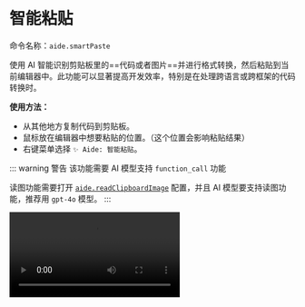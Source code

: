 # 智能粘贴

命令名称：`aide.smartPaste`

使用 AI 智能识别剪贴板里的==代码或者图片==并进行格式转换，然后粘贴到当前编辑器中。此功能可以显著提高开发效率，特别是在处理跨语言或跨框架的代码转换时。

**使用方法：**

- 从其他地方复制代码到剪贴板。
- 鼠标放在编辑器中想要粘贴的位置。（这个位置会影响粘贴结果）
- 右键菜单选择 `✨ Aide: 智能粘贴`。

::: warning 警告
该功能需要 AI 模型支持 `function_call` 功能

读图功能需要打开 [`aide.readClipboardImage`](../configuration/read-clipboard-image.md) 配置，并且 AI 模型要支持读图功能，推荐用 `gpt-4o` 模型。
:::

<Video src="/videos/aide-smart-paste.mp4"/>

::: tip 提示

==Aide== 会智能洞察你的内心，自动识别并进行转换，无需额外配置。例如：

- 如果你复制了一个设计稿截图，然后智能粘贴到 `vue/react/flutter` 代码中，==Aide== 会自动将其转换成对应的 `UI` 代码。(此功能需要打开 [`aide.readClipboardImage`](../configuration/read-clipboard-image.md) 配置)

- 如果你复制了一个数据库设计图，然后智能粘贴到 `SQL` 文件中，==Aide== 会自动将其转换成对应的 `SQL` 代码。

- 如果你复制了一个 `JSON` 粘贴到 `TypeScript` 文件里，==Aide== 会自动将其转换成 `TypeScript` 类型定义。

- 如果你复制了 `Tailwind CSS` 代码粘贴到 `Flutter Dart` 文件里，它会自动转换成 `Flutter Widget`。

- 你也可以复制一个 `Python` 函数粘贴到 `Rust` 文件里，==Aide== 会自动将其转换成 `Rust` 函数。

当然，它功能远不止于此，你可以自行探索更多的用途。

:::

**使用示例：**

- **从 `JSON` 到 `TypeScript` 类型**

假设你有以下的 `JSON` 数据：

```json
{
  "name": "John",
  "age": 30,
  "isAdmin": true
}
```

将其复制到剪贴板，然后在 `TypeScript` 文件中使用 `智能粘贴` 功能，==Aide== 会自动将其转换为 `TypeScript` 类型定义：

```typescript
type User = {
  name: string
  age: number
  isAdmin: boolean
}
```

- **从 `Tailwind CSS` 到 `Flutter Widget`**

假设你有以下的 `Tailwind CSS` 代码：

```html
<div class="bg-blue-500 text-white p-4">Hello, World!</div>
```

将其复制到剪贴板，然后在 `Flutter Dart` 文件中使用 `智能粘贴` 功能，==Aide== 会自动将其转换为 `Flutter Widget`：

```dart
Container(
  color: Colors.blue,
  padding: EdgeInsets.all(16),
  child: Text(
    'Hello, World!',
    style: TextStyle(color: Colors.white),
  ),
)
```

**相关配置：**

- 你可以通过配置 [`aide.readClipboardImage`](../configuration/read-clipboard-image.md) 来自定义某些场景是否可以读取剪贴板图像作为 AI 上下文。
